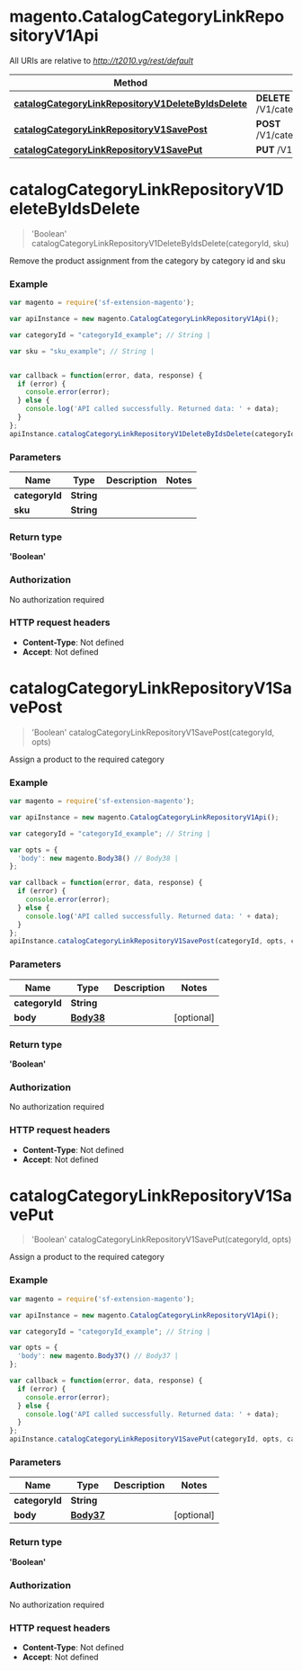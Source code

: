 # magento.CatalogCategoryLinkRepositoryV1Api

All URIs are relative to *http://t2010.vg/rest/default*

Method | HTTP request | Description
------------- | ------------- | -------------
[**catalogCategoryLinkRepositoryV1DeleteByIdsDelete**](CatalogCategoryLinkRepositoryV1Api.md#catalogCategoryLinkRepositoryV1DeleteByIdsDelete) | **DELETE** /V1/categories/{categoryId}/products/{sku} | 
[**catalogCategoryLinkRepositoryV1SavePost**](CatalogCategoryLinkRepositoryV1Api.md#catalogCategoryLinkRepositoryV1SavePost) | **POST** /V1/categories/{categoryId}/products | 
[**catalogCategoryLinkRepositoryV1SavePut**](CatalogCategoryLinkRepositoryV1Api.md#catalogCategoryLinkRepositoryV1SavePut) | **PUT** /V1/categories/{categoryId}/products | 


<a name="catalogCategoryLinkRepositoryV1DeleteByIdsDelete"></a>
# **catalogCategoryLinkRepositoryV1DeleteByIdsDelete**
> &#39;Boolean&#39; catalogCategoryLinkRepositoryV1DeleteByIdsDelete(categoryId, sku)



Remove the product assignment from the category by category id and sku

### Example
```javascript
var magento = require('sf-extension-magento');

var apiInstance = new magento.CatalogCategoryLinkRepositoryV1Api();

var categoryId = "categoryId_example"; // String | 

var sku = "sku_example"; // String | 


var callback = function(error, data, response) {
  if (error) {
    console.error(error);
  } else {
    console.log('API called successfully. Returned data: ' + data);
  }
};
apiInstance.catalogCategoryLinkRepositoryV1DeleteByIdsDelete(categoryId, sku, callback);
```

### Parameters

Name | Type | Description  | Notes
------------- | ------------- | ------------- | -------------
 **categoryId** | **String**|  | 
 **sku** | **String**|  | 

### Return type

**&#39;Boolean&#39;**

### Authorization

No authorization required

### HTTP request headers

 - **Content-Type**: Not defined
 - **Accept**: Not defined

<a name="catalogCategoryLinkRepositoryV1SavePost"></a>
# **catalogCategoryLinkRepositoryV1SavePost**
> &#39;Boolean&#39; catalogCategoryLinkRepositoryV1SavePost(categoryId, opts)



Assign a product to the required category

### Example
```javascript
var magento = require('sf-extension-magento');

var apiInstance = new magento.CatalogCategoryLinkRepositoryV1Api();

var categoryId = "categoryId_example"; // String | 

var opts = { 
  'body': new magento.Body38() // Body38 | 
};

var callback = function(error, data, response) {
  if (error) {
    console.error(error);
  } else {
    console.log('API called successfully. Returned data: ' + data);
  }
};
apiInstance.catalogCategoryLinkRepositoryV1SavePost(categoryId, opts, callback);
```

### Parameters

Name | Type | Description  | Notes
------------- | ------------- | ------------- | -------------
 **categoryId** | **String**|  | 
 **body** | [**Body38**](Body38.md)|  | [optional] 

### Return type

**&#39;Boolean&#39;**

### Authorization

No authorization required

### HTTP request headers

 - **Content-Type**: Not defined
 - **Accept**: Not defined

<a name="catalogCategoryLinkRepositoryV1SavePut"></a>
# **catalogCategoryLinkRepositoryV1SavePut**
> &#39;Boolean&#39; catalogCategoryLinkRepositoryV1SavePut(categoryId, opts)



Assign a product to the required category

### Example
```javascript
var magento = require('sf-extension-magento');

var apiInstance = new magento.CatalogCategoryLinkRepositoryV1Api();

var categoryId = "categoryId_example"; // String | 

var opts = { 
  'body': new magento.Body37() // Body37 | 
};

var callback = function(error, data, response) {
  if (error) {
    console.error(error);
  } else {
    console.log('API called successfully. Returned data: ' + data);
  }
};
apiInstance.catalogCategoryLinkRepositoryV1SavePut(categoryId, opts, callback);
```

### Parameters

Name | Type | Description  | Notes
------------- | ------------- | ------------- | -------------
 **categoryId** | **String**|  | 
 **body** | [**Body37**](Body37.md)|  | [optional] 

### Return type

**&#39;Boolean&#39;**

### Authorization

No authorization required

### HTTP request headers

 - **Content-Type**: Not defined
 - **Accept**: Not defined

